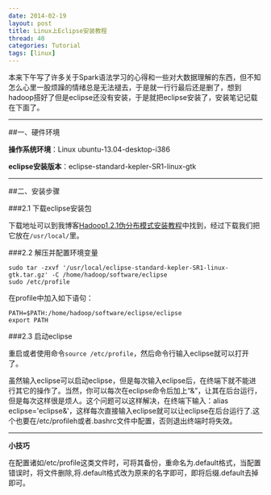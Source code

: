 ```yaml
---
date: 2014-02-19
layout: post
title: Linux上Eclipse安装教程
thread: 40
categories: Tutorial
tags: [linux]
---
```


本来下午写了许多关于Spark语法学习的心得和一些对大数据理解的东西，但不知怎么心里一股烦躁的情绪总是无法褪去，于是就一行行最后还是删了，想到hadoop搭好了但是eclipse还没有安装，于是就把eclipse安装了，安装笔记记载在下面了。

----

##一、硬件环境

**操作系统环境**：Linux ubuntu-13.04-desktop-i386

**eclipse安装版本**：eclipse-standard-kepler-SR1-linux-gtk

----

##二、安装步骤
    
###2.1 下载eclipse安装包
    
下载地址可以到我博客[Hadoop1.2.1伪分布模式安装教程](http://hijiangtao.github.io/2014/02/17/hadoopsetup/)中找到，经过下载我们把它放在`/usr/local/`里。

###2.2 解压并配置环境变量

```
sudo tar -zxvf '/usr/local/eclipse-standard-kepler-SR1-linux-gtk.tar.gz' -C /home/hadoop/software/eclipse
sudo /etc/profile
```

在profile中加入如下语句：

```
PATH=$PATH:/home/hadoop/software/eclipse/eclipse
export PATH
```

###2.3 启动eclipse

重启或者使用命令`source /etc/profile`，然后命令行输入eclipse就可以打开了。

虽然输入eclipse可以启动eclipse，但是每次输入eclipse后，在终端下就不能进行其它的操作了。当然，你可以每次在eclipse命令后加上“&”，让其在后台运行，但是每次这样很是烦人。这个问题可以这样解决，在终端下输入：alias eclipse='eclipse&'，这样每次直接输入eclipse就可以让eclipse在后台运行了.这个也要在/etc/profileh或者.bashrc文件中配置，否则退出终端时将失效。

----

**小技巧**

在配置诸如/etc/profile这类文件时，可将其备份，重命名为.default格式，当配置错误时，将文件删除,将.default格式改为原来的名字即可，即将后缀.default去掉即可。